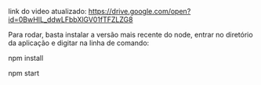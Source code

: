  link do video atualizado: https://drive.google.com/open?id=0BwHIL_ddwLFbbXlGV01fTFZLZG8

 Para rodar, basta instalar a versão mais recente do node, entrar no diretório da aplicação e digitar na linha de comando:

 npm install

 npm start
